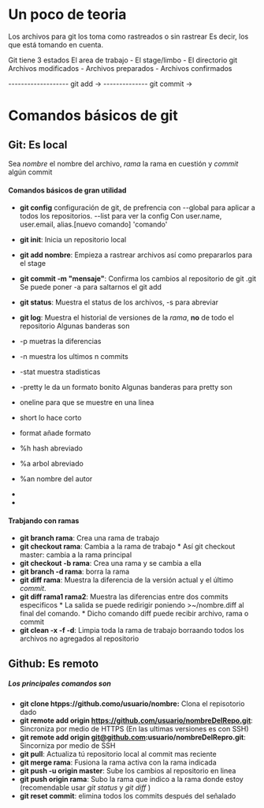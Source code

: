 # Un poco de teoria
Los archivos para git los toma como rastreados o sin rastrear
Es decir, los que está tomando en cuenta.

Git tiene 3 estados
El area de trabajo     -     El stage/limbo      -  El directorio git
Archivos modificados   -   Archivos preparados   -  Archivos confirmados

------------------- git add -> -------------- git commit ->

# Comandos básicos de git

## Git: Es local
Sea _nombre_ el nombre del archivo, _rama_ la rama en cuestión y _commit_ algún commit

#### Comandos básicos de gran utilidad

  * **git config** configuración de git, de prefrencia con --global para aplicar
  a todos los repositorios. --list para ver la config
  Con user.name, user.email, alias.[nuevo comando] 'comando'

  * **git init**: Inicia un repositorio local

  * **git add nombre**: Empieza a rastrear archivos así como prepararlos para el stage

  * **git commit -m "mensaje"**: Confirma los cambios al repositorio de git .git
  Se puede poner -a para saltarnos el git add

  * **git status**: Muestra el status de los archivos, -s para abreviar
  
  * **git log**: Muestra el historial de versiones de la _rama_, **no** de todo el repositorio
  Algunas banderas son   
  * -p muetras la diferencias
  * -n muestra los ultimos n commits
  * -stat muestra stadisticas
  * -pretty le da un formato bonito
  Algunas banderas para pretty son 
  * oneline para que se muestre en una linea
  * short lo hace corto
  * format añade formato
  * %h hash abreviado
  * %a arbol abreviado
  * %an nombre del autor 
  * 
  * 



#### Trabjando con ramas
   * **git branch rama**: Crea una rama de trabajo
   * **git checkout rama**: Cambia a la rama de trabajo
    * Así git checkout master: cambia a la rama principal
   * **git checkout -b rama**: Crea una rama y se cambia a ella
   * **git branch -d rama**: borra la rama
   * **git diff rama**: Muestra la diferencia de la versión actual y el último _commit_.
   * **git diff rama1 rama2**: Muestra las diferencias entre dos commits especificos
    * La salida se puede redirigir poniendo >~/nombre.diff al final del comando.
    * Dicho comando diff puede recibir archivo, rama o commit 
   * **git clean -x -f -d**: Limpia toda la rama de trabajo  borraando todos los archivos no agregados al repositorio
   

## Github: Es remoto

##### Los principales comandos son
  * **git clone htpps://github.como/usuario/nombre:** Clona el repisotorio dado
  * **git remote add origin https://github.com/usuario/nombreDelRepo.git**: Sincroniza por medio de HTTPS (En las ultimas versiones es con SSH)
  * **git remote add origin  git@github.com:usuario/nombreDelRepro.git**: Sincorniza por medio de SSH
  * **git pull**: Actualiza tú repositorio local al commit mas reciente
  * **git merge rama**: Fusiona la rama activa con la rama indicada
  * **git push -u origin master**: Sube los cambios al repositorio en linea
  * **git push origin rama**: Subo la rama que indico a la rama donde estoy (recomendable usar _git status_ y _git diff_ )
  * **git reset commit**: elimina todos los commits después del señalado